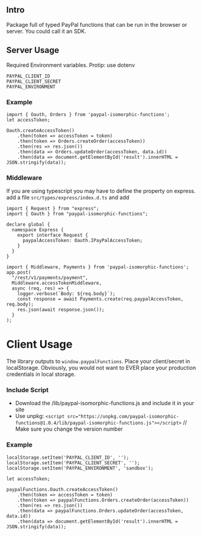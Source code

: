 ## Intro
Package full of typed PayPal functions that can be run in the browser or server.  You could call it an SDK.


## Server Usage
Required Environment variables.  Protip:  use dotenv
```
PAYPAL_CLIENT_ID
PAYPAL_CLIENT_SECRET
PAYPAL_ENVIRONMENT
```

### Example
```
import { Oauth, Orders } from 'paypal-isomorphic-functions';
let accessToken;

Oauth.createAccessToken()
    .then(token => accessToken = token)
    .then(token => Orders.createOrder(accessToken))
    .then(res => res.json())
    .then(data => Orders.updateOrder(accessToken, data.id))
    .then(data => document.getElementById('result').innerHTML = JSON.stringify(data));
```



### Middleware

If you are using typescript you may have to define the property on express.  add a file `src/types/express/index.d.ts` and add
```
import { Request } from "express";
import { Oauth } from "paypal-isomorphic-functions";

declare global {
  namespace Express {
    export interface Request {
      paypalAccessToken: Oauth.IPayPalAccessToken;
    }
  }
}
```

```
import { Middleware, Payments } from 'paypal-isomorphic-functions';
app.post(
  "/rest/v1/payments/payment",
  Middleware.accessTokenMiddleware,
  async (req, res) => {
    logger.verbose(`Body: ${req.body}`);
    const response = await Payments.create(req.paypalAccessToken, req.body);
    res.json(await response.json());
  }
);
```

# Client Usage
The library outputs to `window.paypalFunctions`.  Place your client/secret in localStorage.  Obviously, you would not want to EVER place your production credentials in local storage.

### Include Script
* Download the /lib/paypal-isomorphic-functions.js and include it in your site
* Use unpkg:  `<script src="https://unpkg.com/paypal-isomorphic-functions@1.0.4/lib/paypal-isomorphic-functions.js"></script>` // Make sure you change the version number

### Example
```
localStorage.setItem('PAYPAL_CLIENT_ID', '');
localStorage.setItem('PAYPAL_CLIENT_SECRET', '');
localStorage.setItem('PAYPAL_ENVIRONMENT', 'sandbox');

let accessToken;

paypalFunctions.Oauth.createAccessToken()
    .then(token => accessToken = token)
    .then(token => paypalFunctions.Orders.createOrder(accessToken))
    .then(res => res.json())
    .then(data => paypalFunctions.Orders.updateOrder(accessToken, data.id))
    .then(data => document.getElementById('result').innerHTML = JSON.stringify(data));
```